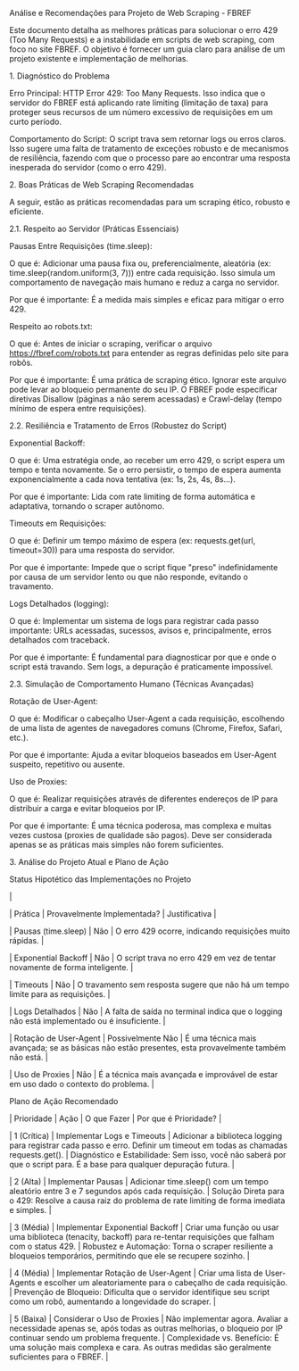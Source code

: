 Análise e Recomendações para Projeto de Web Scraping - FBREF

Este documento detalha as melhores práticas para solucionar o erro 429 (Too Many Requests) e a instabilidade em scripts de web scraping, com foco no site FBREF. O objetivo é fornecer um guia claro para análise de um projeto existente e implementação de melhorias.



1\. Diagnóstico do Problema

Erro Principal: HTTP Error 429: Too Many Requests. Isso indica que o servidor do FBREF está aplicando rate limiting (limitação de taxa) para proteger seus recursos de um número excessivo de requisições em um curto período.



Comportamento do Script: O script trava sem retornar logs ou erros claros. Isso sugere uma falta de tratamento de exceções robusto e de mecanismos de resiliência, fazendo com que o processo pare ao encontrar uma resposta inesperada do servidor (como o erro 429).



2\. Boas Práticas de Web Scraping Recomendadas

A seguir, estão as práticas recomendadas para um scraping ético, robusto e eficiente.



2.1. Respeito ao Servidor (Práticas Essenciais)

Pausas Entre Requisições (time.sleep):



O que é: Adicionar uma pausa fixa ou, preferencialmente, aleatória (ex: time.sleep(random.uniform(3, 7))) entre cada requisição. Isso simula um comportamento de navegação mais humano e reduz a carga no servidor.



Por que é importante: É a medida mais simples e eficaz para mitigar o erro 429.



Respeito ao robots.txt:



O que é: Antes de iniciar o scraping, verificar o arquivo https://fbref.com/robots.txt para entender as regras definidas pelo site para robôs.



Por que é importante: É uma prática de scraping ético. Ignorar este arquivo pode levar ao bloqueio permanente do seu IP. O FBREF pode especificar diretivas Disallow (páginas a não serem acessadas) e Crawl-delay (tempo mínimo de espera entre requisições).



2.2. Resiliência e Tratamento de Erros (Robustez do Script)

Exponential Backoff:



O que é: Uma estratégia onde, ao receber um erro 429, o script espera um tempo e tenta novamente. Se o erro persistir, o tempo de espera aumenta exponencialmente a cada nova tentativa (ex: 1s, 2s, 4s, 8s...).



Por que é importante: Lida com rate limiting de forma automática e adaptativa, tornando o scraper autônomo.



Timeouts em Requisições:



O que é: Definir um tempo máximo de espera (ex: requests.get(url, timeout=30)) para uma resposta do servidor.



Por que é importante: Impede que o script fique "preso" indefinidamente por causa de um servidor lento ou que não responde, evitando o travamento.



Logs Detalhados (logging):



O que é: Implementar um sistema de logs para registrar cada passo importante: URLs acessadas, sucessos, avisos e, principalmente, erros detalhados com traceback.



Por que é importante: É fundamental para diagnosticar por que e onde o script está travando. Sem logs, a depuração é praticamente impossível.



2.3. Simulação de Comportamento Humano (Técnicas Avançadas)

Rotação de User-Agent:



O que é: Modificar o cabeçalho User-Agent a cada requisição, escolhendo de uma lista de agentes de navegadores comuns (Chrome, Firefox, Safari, etc.).



Por que é importante: Ajuda a evitar bloqueios baseados em User-Agent suspeito, repetitivo ou ausente.



Uso de Proxies:



O que é: Realizar requisições através de diferentes endereços de IP para distribuir a carga e evitar bloqueios por IP.



Por que é importante: É uma técnica poderosa, mas complexa e muitas vezes custosa (proxies de qualidade são pagos). Deve ser considerada apenas se as práticas mais simples não forem suficientes.



3\. Análise do Projeto Atual e Plano de Ação

Status Hipotético das Implementações no Projeto

|



| Prática | Provavelmente Implementada? | Justificativa |

| Pausas (time.sleep) | Não | O erro 429 ocorre, indicando requisições muito rápidas. |

| Exponential Backoff | Não | O script trava no erro 429 em vez de tentar novamente de forma inteligente. |

| Timeouts | Não | O travamento sem resposta sugere que não há um tempo limite para as requisições. |

| Logs Detalhados | Não | A falta de saída no terminal indica que o logging não está implementado ou é insuficiente. |

| Rotação de User-Agent | Possivelmente Não | É uma técnica mais avançada; se as básicas não estão presentes, esta provavelmente também não está. |

| Uso de Proxies | Não | É a técnica mais avançada e improvável de estar em uso dado o contexto do problema. |



Plano de Ação Recomendado

| Prioridade | Ação | O que Fazer | Por que é Prioridade? |

| 1 (Crítica) | Implementar Logs e Timeouts | Adicionar a biblioteca logging para registrar cada passo e erro. Definir um timeout em todas as chamadas requests.get(). | Diagnóstico e Estabilidade: Sem isso, você não saberá por que o script para. É a base para qualquer depuração futura. |

| 2 (Alta) | Implementar Pausas | Adicionar time.sleep() com um tempo aleatório entre 3 e 7 segundos após cada requisição. | Solução Direta para o 429: Resolve a causa raiz do problema de rate limiting de forma imediata e simples. |

| 3 (Média) | Implementar Exponential Backoff | Criar uma função ou usar uma biblioteca (tenacity, backoff) para re-tentar requisições que falham com o status 429. | Robustez e Automação: Torna o scraper resiliente a bloqueios temporários, permitindo que ele se recupere sozinho. |

| 4 (Média) | Implementar Rotação de User-Agent | Criar uma lista de User-Agents e escolher um aleatoriamente para o cabeçalho de cada requisição. | Prevenção de Bloqueio: Dificulta que o servidor identifique seu script como um robô, aumentando a longevidade do scraper. |

| 5 (Baixa) | Considerar o Uso de Proxies | Não implementar agora. Avaliar a necessidade apenas se, após todas as outras melhorias, o bloqueio por IP continuar sendo um problema frequente. | Complexidade vs. Benefício: É uma solução mais complexa e cara. As outras medidas são geralmente suficientes para o FBREF. |

